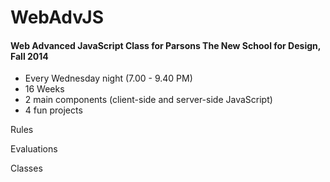 WebAdvJS
========

#### Web Advanced JavaScript Class for Parsons The New School for Design, Fall 2014

- Every Wednesday night (7.00 - 9.40 PM)
- 16 Weeks
- 2 main components (client-side and server-side JavaScript)
- 4 fun projects

Rules

Evaluations

Classes
